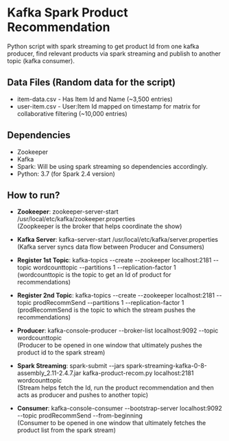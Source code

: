 # Kafka Spark Product Recommendation

Python script with spark streaming to get product Id from one kafka producer, find relevant products via spark streaming and publish to another topic (kafka consumer).


## Data Files (Random data for the script)

- item-data.csv - Has Item Id and Name (~3,500 entries)
- user-item.csv - User:Item Id mapped on timestamp for matrix for collaborative filtering (~10,000 entries)


## Dependencies

- Zookeeper
- Kafka
- Spark: Will be using spark streaming so dependencies accordingly.
- Python: 3.7 (for Spark 2.4 version)


## How to run?

- **Zookeeper**: zookeeper-server-start /usr/local/etc/kafka/zookeeper.properties <br/>
(Zoopkeeper is the broker that helps coordinate the show)

- **Kafka Server**: kafka-server-start /usr/local/etc/kafka/server.properties <br/>
(Kafka server syncs data flow between Producer and Consumers)

- **Register 1st Topic**: kafka-topics --create --zookeeper localhost:2181 --topic wordcounttopic --partitions 1 --replication-factor 1 <br/>
(wordcounttopic is the topic to get an Id of product for recommendations)

- **Register 2nd Topic**: kafka-topics --create --zookeeper localhost:2181 --topic prodRecommSend --partitions 1 --replication-factor 1 <br/>
(prodRecommSend is the topic to which the stream pushes the recommendations)

- **Producer**: kafka-console-producer --broker-list localhost:9092 --topic wordcounttopic <br/>
(Producer to be opened in one window that ultimately pushes the product id to the spark stream)

- **Spark Streaming**: spark-submit --jars spark-streaming-kafka-0-8-assembly_2.11-2.4.7.jar kafka-product-recom.py localhost:2181 wordcounttopic <br/>
(Stream helps fetch the Id, run the product recommendation and then acts as producer and pushes to another topic)

- **Consumer**: kafka-console-consumer --bootstrap-server localhost:9092 --topic prodRecommSend --from-beginning <br/>
(Consumer to be opened in one window that ultimately fetches the product list from the spark stream)
